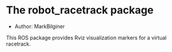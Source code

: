 # The robot_racetrack package

- Author: MarkBilginer

This ROS package provides Rviz visualization markers for a virtual racetrack.